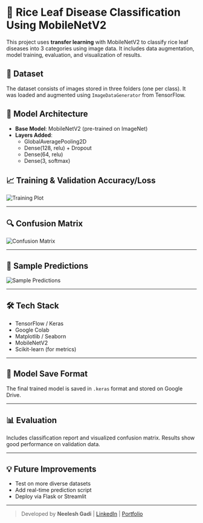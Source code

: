 # 🌾 Rice Leaf Disease Classification Using MobileNetV2

This project uses **transfer learning** with MobileNetV2 to classify rice leaf diseases into 3 categories using image data. It includes data augmentation, model training, evaluation, and visualization of results.

## 📁 Dataset
The dataset consists of images stored in three folders (one per class). It was loaded and augmented using `ImageDataGenerator` from TensorFlow.

## 🧠 Model Architecture
- **Base Model**: MobileNetV2 (pre-trained on ImageNet)
- **Layers Added**:
  - GlobalAveragePooling2D
  - Dense(128, relu) + Dropout
  - Dense(64, relu)
  - Dense(3, softmax)

## 📈 Training & Validation Accuracy/Loss

![Training Plot](images/accuracy_loss_plot.png)

---

## 🔍 Confusion Matrix

![Confusion Matrix](images/confusion_matrix.png)

---

## 🌿 Sample Predictions

![Sample Predictions](images/sample_predictions.png)

---

## 🛠️ Tech Stack

- TensorFlow / Keras
- Google Colab
- Matplotlib / Seaborn
- MobileNetV2
- Scikit-learn (for metrics)

---

## 📂 Model Save Format

The final trained model is saved in `.keras` format and stored on Google Drive.

---

## 📊 Evaluation

Includes classification report and visualized confusion matrix. Results show good performance on validation data.

---

## 💡 Future Improvements

- Test on more diverse datasets
- Add real-time prediction script
- Deploy via Flask or Streamlit

---

> Developed by **Neelesh Gadi** | [LinkedIn](#) | [Portfolio](#)  
